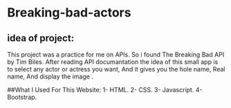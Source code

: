 # Breaking-bad-actors
## idea of project:
This project was a practice for me on APIs. So i found The Breaking Bad API by Tim Biles.
After reading API documantation the idea of this small app is to select any actor or actress you want, And it gives you the hole name, Real name, 
And display the image .

##What I Used For This Website:
1- HTML.
2- CSS.
3- Javascript.
4- Bootstrap.
